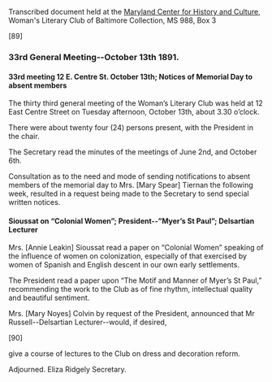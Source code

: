 Transcribed document held at the [Maryland Center for History and Culture](http://mdhs.org/), Woman's Literary Club of Baltimore Collection, MS 988, Box 3

[89]

###  33rd General Meeting--October 13th 1891.

#### 33rd meeting 12 E. Centre St. October 13th; Notices of Memorial Day to absent members

The thirty third general meeting of the Woman’s Literary Club was held at 12 East Centre Street on Tuesday afternoon, October 13th, about 3.30 o’clock.

There were about twenty four (24) persons present, with the President in the chair.

The Secretary read the minutes of the meetings of June 2nd, and October 6th.

Consultation as to the need and mode of sending notifications to absent members of the memorial day to Mrs. [Mary Spear] Tiernan the following week, resulted in a request being made to the Secretary to send special written notices.

#### Sioussat on “Colonial Women”; President--”Myer’s St Paul”; Delsartian Lecturer

Mrs. [Annie Leakin] Sioussat read a paper on “Colonial Women” speaking of the influence of women on colonization, especially of that exercised by women of Spanish and English descent in our own early settlements.

The President read a paper upon “The Motif and Manner of Myer’s St Paul,” recommending the work to the Club as of fine rhythm, intellectual quality and beautiful sentiment.

Mrs. [Mary Noyes] Colvin by request of the President, announced that Mr Russell--Delsartian Lecturer--would, if desired,

[90]

give a course of lectures to the Club on dress and decoration reform.

Adjourned.
Eliza Ridgely
Secretary.